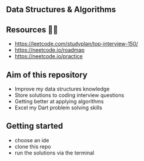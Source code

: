 ## Data Structures & Algorithms

## Resources 🧑‍🏫
- https://leetcode.com/studyplan/top-interview-150/
- https://neetcode.io/roadmap
- https://neetcode.io/practice

## Aim of this repository
- Improve my data structures knowledge
- Store solutions to coding interview questions
- Getting better at applying algorithms
- Excel my Dart problem solving skills

## Getting started
- choose an ide
- clone this repo
- run the solutions via the terminal
